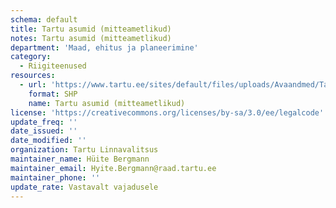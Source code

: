 ```yaml
---
schema: default
title: Tartu asumid (mitteametlikud)
notes: Tartu asumid (mitteametlikud)
department: 'Maad, ehitus ja planeerimine'
category:
  - Riigiteenused
resources:
  - url: 'https://www.tartu.ee/sites/default/files/uploads/Avaandmed/Tartu_asum.7z'
    format: SHP
    name: Tartu asumid (mitteametlikud)
license: 'https://creativecommons.org/licenses/by-sa/3.0/ee/legalcode'
update_freq: ''
date_issued: ''
date_modified: ''
organization: Tartu Linnavalitsus
maintainer_name: Hüite Bergmann
maintainer_email: Hyite.Bergmann@raad.tartu.ee
maintainer_phone: ''
update_rate: Vastavalt vajadusele
---
```

